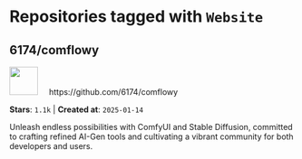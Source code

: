 # Repositories tagged with `Website`


## 6174/comflowy


<a href='https://github.com/6174/comflowy'>
<img src="https://avatars.githubusercontent.com/u/3872872?v=4" width="50" height="50"></a> &nbsp; &nbsp; https://github.com/6174/comflowy

**Stars**: `1.1k` | **Created at**: `2025-01-14`


Unleash endless possibilities with ComfyUI and Stable Diffusion, committed to crafting refined AI-Gen tools and cultivating a vibrant community for both developers and users. 

